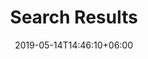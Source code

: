---
title: "Search Results"
date: 2019-05-14T14:46:10+06:00
description: "Search Vedic Astrology with Steve Hora"
path:
  - "https://stevehora.com/search/"
---